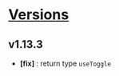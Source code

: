 # [Versions](https://github.com/Tracktor/react-utils/releases)

## v1.13.3
- **[fix]** :  return type `useToggle`
